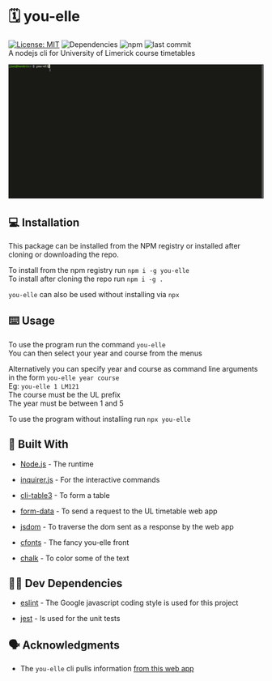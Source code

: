 # :spiral_calendar: you-elle
 [![License: MIT](https://img.shields.io/badge/License-MIT-yellow.svg)](https://opensource.org/licenses/MIT)
 ![Dependencies](https://img.shields.io/david/J1M-RYAN/you-elle)
 ![npm](https://img.shields.io/npm/v/you-elle)
 ![last commit](https://img.shields.io/github/last-commit/j1m-ryan/you-elle/master)  
A nodejs cli for University of Limerick course timetables

![](images/program.gif)

## :computer: Installation

This package can be installed from the NPM registry or installed after cloning or downloading the repo.

To install from the npm registry run `npm i -g you-elle`  
To install after cloning the repo run `npm i -g .`

`you-elle` can also be used without installing  via `npx`  

## :keyboard: Usage

To use the program run the command `you-elle`  
You can then select your year and course from the menus

Alternatively you can specify year and course as command line arguments in the form `you-elle year course`  
Eg: `you-elle 1 LM121`  
The course must be the UL prefix  
The year must be between 1 and 5  

To use the program without installing run `npx you-elle`

## :hammer: Built With

- [Node.js](https://nodejs.org/en/) - The runtime

- [inquirer.js](https://www.npmjs.com/package/inquirer) - For the interactive commands

- [cli-table3](https://www.npmjs.com/package/cli-table3) - To form a table

- [form-data](https://www.npmjs.com/package/form-data) - To send a request to the UL timetable web app

- [jsdom](https://www.npmjs.com/package/jsdom) - To traverse the dom sent as a response by the web app

- [cfonts](https://www.npmjs.com/package/cfonts) - The fancy you-elle front

- [chalk](https://www.npmjs.com/package/chalk) - To color some of the text  

## :construction_worker_man: Dev Dependencies

- [eslint](https://www.npmjs.com/package/eslint) - The Google javascript coding style is used for this project  

- [jest](https://www.npmjs.com/package/jest) - Is used for the unit tests

## :speaking_head: Acknowledgments

- The `you-elle` cli pulls information [from this web app](https://www.timetable.ul.ie/UA/CourseTimetable.aspx)
